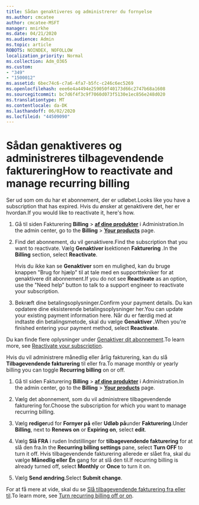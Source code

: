```yaml
---
title: Sådan genaktiveres og administrerer du fornyelse
ms.author: cmcatee
author: cmcatee-MSFT
manager: mnirkhe
ms.date: 04/21/2020
ms.audience: Admin
ms.topic: article
ROBOTS: NOINDEX, NOFOLLOW
localization_priority: Normal
ms.collection: Adm_O365
ms.custom:
- "349"
- "1500012"
ms.assetid: 6bec74c6-c7a6-4fa7-b5fc-c246c6ec5269
ms.openlocfilehash: eee6e4a4494e259050f40173d66c2747b68a1608
ms.sourcegitcommit: bc7d6f4f3c9f7060d073f5130e1ec856e248d020
ms.translationtype: MT
ms.contentlocale: da-DK
ms.lasthandoff: 06/02/2020
ms.locfileid: "44509090"
---
```

# <a name="how-to-reactivate-and-manage-recurring-billing"></a><span data-ttu-id="f1063-102">Sådan genaktiveres og administreres tilbagevendende fakturering</span><span class="sxs-lookup"><span data-stu-id="f1063-102">How to reactivate and manage recurring billing</span></span>

<span data-ttu-id="f1063-103">Ser ud som om du har et abonnement, der er udløbet.</span><span class="sxs-lookup"><span data-stu-id="f1063-103">Looks like you have a subscription that has expired.</span></span> <span data-ttu-id="f1063-104">Hvis du ønsker at genaktivere det, her er hvordan.</span><span class="sxs-lookup"><span data-stu-id="f1063-104">If you would like to reactivate it, here's how.</span></span>
  
1. <span data-ttu-id="f1063-105">Gå til siden Fakturering **Billing** \> **[af dine produkter](https://go.microsoft.com/fwlink/p/?linkid=842054)** i Administration.</span><span class="sxs-lookup"><span data-stu-id="f1063-105">In the admin center, go to the **Billing** \> **[Your products](https://go.microsoft.com/fwlink/p/?linkid=842054)** page.</span></span>

2. <span data-ttu-id="f1063-106">Find det abonnement, du vil genaktivere.</span><span class="sxs-lookup"><span data-stu-id="f1063-106">Find the subscription that you want to reactivate.</span></span> <span data-ttu-id="f1063-107">Vælg **Genaktiver i**sektionen **Fakturering** .</span><span class="sxs-lookup"><span data-stu-id="f1063-107">In the **Billing** section, select  **Reactivate**.</span></span>

    <span data-ttu-id="f1063-108">Hvis du ikke kan se **Genaktiver** som en mulighed, kan du bruge knappen "Brug for hjælp" til at tale med en supporttekniker for at genaktivere dit abonnement.</span><span class="sxs-lookup"><span data-stu-id="f1063-108">If you do not see **Reactivate** as an option, use the "Need help" button to talk to a support engineer to reactivate your subscription.</span></span>

3. <span data-ttu-id="f1063-109">Bekræft dine betalingsoplysninger.</span><span class="sxs-lookup"><span data-stu-id="f1063-109">Confirm your payment details.</span></span> <span data-ttu-id="f1063-110">Du kan opdatere dine eksisterende betalingsoplysninger her.</span><span class="sxs-lookup"><span data-stu-id="f1063-110">You can update your existing payment information here.</span></span> <span data-ttu-id="f1063-111">Når du er færdig med at indtaste din betalingsmetode, skal du vælge **Genaktiver .**</span><span class="sxs-lookup"><span data-stu-id="f1063-111">When you're finished entering your payment method, select **Reactivate**.</span></span>

<span data-ttu-id="f1063-112">Du kan finde flere oplysninger under [Genaktiver dit abonnement](https://docs.microsoft.com/microsoft-365/commerce/subscriptions-and-billing/reactivate-your-subscription).</span><span class="sxs-lookup"><span data-stu-id="f1063-112">To learn more, see [Reactivate your subscription](https://docs.microsoft.com/microsoft-365/commerce/subscriptions-and-billing/reactivate-your-subscription).</span></span> 

<span data-ttu-id="f1063-113">Hvis du vil administrere månedlig eller årlig fakturering, kan du slå **Tilbagevendende fakturering** til eller fra.</span><span class="sxs-lookup"><span data-stu-id="f1063-113">To manage monthly or yearly billing you can toggle **Recurring billing** on or off.</span></span>
  
1. <span data-ttu-id="f1063-114">Gå til siden Fakturering **Billing** \> **[af dine produkter](https://go.microsoft.com/fwlink/p/?linkid=842054)** i Administration.</span><span class="sxs-lookup"><span data-stu-id="f1063-114">In the admin center, go to the **Billing** \> **[Your products](https://go.microsoft.com/fwlink/p/?linkid=842054)** page.</span></span>

2. <span data-ttu-id="f1063-115">Vælg det abonnement, som du vil administrere tilbagevendende fakturering for.</span><span class="sxs-lookup"><span data-stu-id="f1063-115">Choose the subscription for which you want to manage recurring billing.</span></span>

3. <span data-ttu-id="f1063-116">Vælg **rediger**ud for **Fornyer på** eller **Udløb på**under **Fakturering**.</span><span class="sxs-lookup"><span data-stu-id="f1063-116">Under **Billing**, next to **Renews on** or **Expiring on**, select **edit**.</span></span>

4. <span data-ttu-id="f1063-117">Vælg **Slå FRA** i ruden Indstillinger for **tilbagevendende fakturering** for at slå den fra.</span><span class="sxs-lookup"><span data-stu-id="f1063-117">In the **Recurring billing settings** pane, select **Turn OFF** to turn it off.</span></span> <span data-ttu-id="f1063-118">Hvis tilbagevendende fakturering allerede er slået fra, skal du vælge **Månedlig eller** **Én** gang for at slå den til.</span><span class="sxs-lookup"><span data-stu-id="f1063-118">If recurring billing is already turned off, select **Monthly** or **Once** to turn it on.</span></span>

5. <span data-ttu-id="f1063-119">Vælg **Send ændring**.</span><span class="sxs-lookup"><span data-stu-id="f1063-119">Select **Submit change**.</span></span>

<span data-ttu-id="f1063-120">For at få mere at vide, skal du se [Slå tilbagevendende fakturering fra eller til](https://docs.microsoft.com/microsoft-365/commerce/subscriptions/renew-your-subscription#turn-recurring-billing-off-or-on).</span><span class="sxs-lookup"><span data-stu-id="f1063-120">To learn more, see [Turn recurring billing off or on](https://docs.microsoft.com/microsoft-365/commerce/subscriptions/renew-your-subscription#turn-recurring-billing-off-or-on).</span></span>